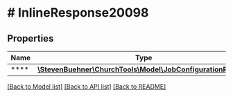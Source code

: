 # # InlineResponse20098

## Properties

Name | Type | Description | Notes
------------ | ------------- | ------------- | -------------
**** | [**\StevenBuehner\ChurchTools\Model\JobConfigurationReturn1**](JobConfigurationReturn1.md) |  | [optional]

[[Back to Model list]](../../README.md#models) [[Back to API list]](../../README.md#endpoints) [[Back to README]](../../README.md)
